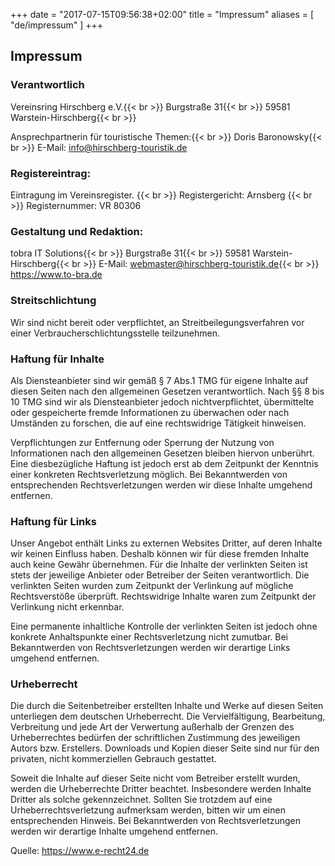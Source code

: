 +++
date = "2017-07-15T09:56:38+02:00"
title = "Impressum"
aliases = [ "de/impressum" ]
+++

## Impressum

### Verantwortlich
Vereinsring Hirschberg e.V.{{< br >}}
Burgstraße 31{{< br >}}
59581 Warstein-Hirschberg{{< br >}}

Ansprechpartnerin für touristische Themen:{{< br >}}
Doris Baronowsky{{< br >}}
E-Mail: info@hirschberg-touristik.de

### Registereintrag:
Eintragung im Vereinsregister. {{< br >}}
Registergericht: Arnsberg {{< br >}}
Registernummer: VR 80306

### Gestaltung und Redaktion:
tobra IT Solutions{{< br >}}
Burgstraße 31{{< br >}}
59581 Warstein-Hirschberg{{< br >}}
E-Mail: webmaster@hirschberg-touristik.de{{< br >}}
https://www.to-bra.de

### Streitschlichtung
Wir sind nicht bereit oder verpflichtet, an Streitbeilegungsverfahren vor einer
Verbraucherschlichtungsstelle teilzunehmen.

### Haftung für Inhalte
Als Diensteanbieter sind wir gemäß § 7 Abs.1 TMG für eigene Inhalte auf diesen Seiten nach den
allgemeinen Gesetzen verantwortlich. Nach §§ 8 bis 10 TMG sind wir als Diensteanbieter jedoch nichtverpflichtet, übermittelte oder gespeicherte fremde Informationen zu überwachen oder nach Umständen
zu forschen, die auf eine rechtswidrige Tätigkeit hinweisen.

Verpflichtungen zur Entfernung oder Sperrung der Nutzung von Informationen nach den allgemeinen
Gesetzen bleiben hiervon unberührt. Eine diesbezügliche Haftung ist jedoch erst ab dem Zeitpunkt der
Kenntnis einer konkreten Rechtsverletzung möglich. Bei Bekanntwerden von entsprechenden
Rechtsverletzungen werden wir diese Inhalte umgehend entfernen.

### Haftung für Links
Unser Angebot enthält Links zu externen Websites Dritter, auf deren Inhalte wir keinen Einfluss haben.
Deshalb können wir für diese fremden Inhalte auch keine Gewähr übernehmen. Für die Inhalte der
verlinkten Seiten ist stets der jeweilige Anbieter oder Betreiber der Seiten verantwortlich. Die verlinkten
Seiten wurden zum Zeitpunkt der Verlinkung auf mögliche Rechtsverstöße überprüft. Rechtswidrige
Inhalte waren zum Zeitpunkt der Verlinkung nicht erkennbar.

Eine permanente inhaltliche Kontrolle der verlinkten Seiten ist jedoch ohne konkrete Anhaltspunkte einer
Rechtsverletzung nicht zumutbar. Bei Bekanntwerden von Rechtsverletzungen werden wir derartige Links
umgehend entfernen.

### Urheberrecht
Die durch die Seitenbetreiber erstellten Inhalte und Werke auf diesen Seiten unterliegen dem deutschen
Urheberrecht. Die Vervielfältigung, Bearbeitung, Verbreitung und jede Art der Verwertung außerhalb der
Grenzen des Urheberrechtes bedürfen der schriftlichen Zustimmung des jeweiligen Autors bzw.
Erstellers. Downloads und Kopien dieser Seite sind nur für den privaten, nicht kommerziellen Gebrauch
gestattet.

Soweit die Inhalte auf dieser Seite nicht vom Betreiber erstellt wurden, werden die Urheberrechte Dritter
beachtet. Insbesondere werden Inhalte Dritter als solche gekennzeichnet. Sollten Sie trotzdem auf eine
Urheberrechtsverletzung aufmerksam werden, bitten wir um einen entsprechenden Hinweis. Bei
Bekanntwerden von Rechtsverletzungen werden wir derartige Inhalte umgehend entfernen.

Quelle: https://www.e-recht24.de